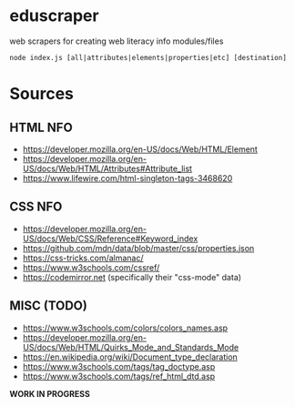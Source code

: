 # eduscraper

web scrapers for creating web literacy info modules/files

`node index.js [all|attributes|elements|properties|etc] [destination]`

# Sources

## HTML NFO
- https://developer.mozilla.org/en-US/docs/Web/HTML/Element
- https://developer.mozilla.org/en-US/docs/Web/HTML/Attributes#Attribute_list
- https://www.lifewire.com/html-singleton-tags-3468620

## CSS NFO
- https://developer.mozilla.org/en-US/docs/Web/CSS/Reference#Keyword_index
- https://github.com/mdn/data/blob/master/css/properties.json
- https://css-tricks.com/almanac/
- https://www.w3schools.com/cssref/
- https://codemirror.net (specifically their "css-mode" data)

## MISC (TODO)
- https://www.w3schools.com/colors/colors_names.asp
- https://developer.mozilla.org/en-US/docs/Web/HTML/Quirks_Mode_and_Standards_Mode
- https://en.wikipedia.org/wiki/Document_type_declaration
- https://www.w3schools.com/tags/tag_doctype.asp
- https://www.w3schools.com/tags/ref_html_dtd.asp


**WORK IN PROGRESS**
